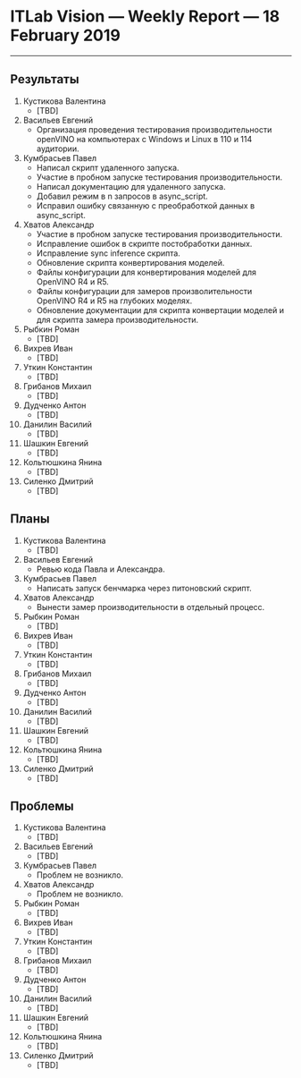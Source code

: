 ﻿# ITLab Vision — Weekly Report — 18 February 2019

----------------

## Результаты

  1. Кустикова Валентина
     - [TBD]
  1. Васильев Евгений
     - Организация проведения тестирования производительности openVINO 
	   на компьютерах с Windows и Linux в 110 и 114 аудитории.
  1. Кумбрасьев Павел
     - Написал скрипт удаленного запуска. 
     - Участие в пробном запуске тестирования производительности.
     - Написал документацию для удаленного запуска.
     - Добавил режим в n запросов в async_script.
     - Исправил ошибку связанную с преобработкой данных в async_script.
  1. Хватов Александр
     - Участие в пробном запуске тестирования производительности.
     - Исправление ошибок в скрипте постобработки данных.
     - Исправление sync inference скрипта.
     - Обновление скрипта конвертирования моделей.
     - Файлы конфигурации для конвертирования моделей для OpenVINO R4 и R5.
     - Файлы конфигурации для замеров произволительности OpenVINO R4 и R5
       на глубоких моделях.
     - Обновление документации для скрипта конвертации моделей и для скрипта
       замера производительности.
  1. Рыбкин Роман
     - [TBD]
  1. Вихрев Иван
     - [TBD]
  1. Уткин Константин
     - [TBD]
  1. Грибанов Михаил
     - [TBD]
  1. Дудченко Антон
     - [TBD]
  1. Данилин Василий
     - [TBD]
  1. Шашкин Евгений
     - [TBD]
  1. Кольтюшкина Янина
     - [TBD]
  1. Силенко Дмитрий
     - [TBD]

## Планы

  1. Кустикова Валентина
     - [TBD]
  1. Васильев Евгений
     - Ревью кода Павла и Александра. 
  1. Кумбрасьев Павел
     - Написать запуск бенчмарка через питоновский скрипт.
  1. Хватов Александр
     - Вынести замер производительности в отдельный процесс.
  1. Рыбкин Роман
     - [TBD]
  1. Вихрев Иван
     - [TBD]
  1. Уткин Константин
     - [TBD]
  1. Грибанов Михаил
     - [TBD]
  1. Дудченко Антон
     - [TBD]
  1. Данилин Василий
     - [TBD]
  1. Шашкин Евгений
     - [TBD]
  1. Кольтюшкина Янина
     - [TBD]
  1. Силенко Дмитрий
     - [TBD]
     

## Проблемы

  1. Кустикова Валентина
     - [TBD]
  1. Васильев Евгений
     - [TBD]
  1. Кумбрасьев Павел
     - Проблем не возникло.
  1. Хватов Александр
     - Проблем не возникло.
  1. Рыбкин Роман
     - [TBD]
  1. Вихрев Иван
     - [TBD]
  1. Уткин Константин
     - [TBD]
  1. Грибанов Михаил
     - [TBD]
  1. Дудченко Антон
     - [TBD]
  1. Данилин Василий
     - [TBD]
  1. Шашкин Евгений
     - [TBD]
  1. Кольтюшкина Янина
     - [TBD]
  1. Силенко Дмитрий
     - [TBD]


<!-- LINKS -->